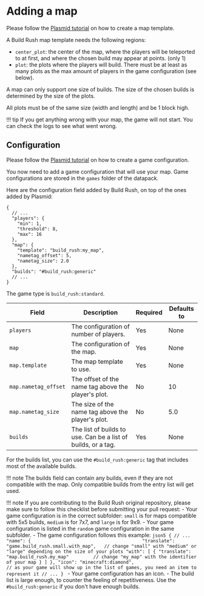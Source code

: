 # Adding a map

Please follow the [Plasmid tutorial](/plasmid/maps) on how to create a map template.

A Build Rush map template needs the following regions:
- `center_plot`: the center of the map, where the players will be teleported to at first, and where the chosen build may appear at points. (only 1)
- `plot`: the plots where the players will build. There must be at least as many plots as the max amount of players in the game configuration (see below).

A map can only support one size of builds. The size of the chosen builds is determined by the size of the plots.

All plots must be of the same size (width and length) and be 1 block high.

!!! tip
    If you get anything wrong with your map, the game will not start. You can check the logs to see what went wrong.

## Configuration

Please follow the [Plasmid tutorial](/plasmid/getting-started/#creating-a-config) on how to create a game configuration.

You now need to add a game configuration that will use your map. Game configurations are stored in the `games` folder of the datapack.

Here are the configuration field added by Build Rush, on top of the ones added by Plasmid: 
```json5
{
  // ...
  "players": {
    "min": 1,
    "threshold": 8,
    "max": 16
  },
  "map": {
    "template": "build_rush:my_map",
    "nametag_offset": 5,
    "nametag_size": 2.0
  },
  "builds": "#build_rush:generic"
  // ...
}
```

The game type is `build_rush:standard`.

| Field                | Description                                                   | Required | Defaults to |
|----------------------|---------------------------------------------------------------|----------|-------------|
| `players`            | The configuration of number of players.                       | Yes      | None        |
| `map`                | The configuration of the map.                                 | Yes      | None        |
| `map.template`       | The map template to use.                                      | Yes      | None        |
| `map.nametag_offset` | The offset of the name tag above the player's plot.           | No       | 10          |
| `map.nametag_size`   | The size of the name tag above the player's plot.             | No       | 5.0         |
| `builds`             | The list of builds to use. Can be a list of builds, or a tag. | Yes      | None        |

For the builds list, you can use the `#build_rush:generic` tag that includes most of the available builds.

!!! note
    The builds field can contain any builds, even if they are not compatible with the map. Only compatible builds from the entry list will get used.

!!! note
    If you are contributing to the Build Rush original repository, please make sure to follow this checklist before submitting your pull request:
    - Your game configuration is in the correct subfolder: `small` is for maps compatible with 5x5 builds, `medium` is for 7x7, and `large` is for 9x9.
    - Your game configuration is listed in the `random` game configuration in the same subfolder.
    - The game configuration follows this example:
    ```json5
    {
      // ...
      "name": {                                        
        "translate": "game.build_rush.small.with_map",   // change "small" with "medium" or "large" depending on the size of your plots
          "with": [
          {
            "translate": "map.build_rush.my_map"         // change "my_map" with the identifier of your map
          }
        ]
      },
      "icon": "minecraft:diamond",                       // as your game will show up in the list of games, you need an item to represent it
      // ...
    }
    ```
    - Your game configuration has an icon.
    - The build list is large enough, to counter the feeling of repetitiveness. Use the `#build_rush:generic` if you don't have enough builds.